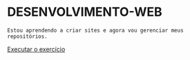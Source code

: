 # DESENVOLVIMENTO-WEB
    Estou aprendendo a criar sites e agora vou gerenciar meus repositórios.

<a href="">Executar o exercício</a>
